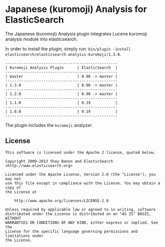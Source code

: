 Japanese (kuromoji) Analysis for ElasticSearch
==================================

The Japanese (kuromoji) Analysis plugin integrates Lucene kuromoji analysis module into elasticsearch.

In order to install the plugin, simply run: `bin/plugin -install elasticsearch/elasticsearch-analysis-kuromoji/1.3.0`.

    --------------------------------------------------
    | Kuromoji Analysis Plugin      | ElasticSearch  |
    --------------------------------------------------
    | master                        | 0.90 -> master |
    --------------------------------------------------
    | 1.3.0                         | 0.90 -> master |
    --------------------------------------------------
    | 1.2.0                         | 0.90 -> master |
    --------------------------------------------------
    | 1.1.0                         | 0.19           |
    --------------------------------------------------
    | 1.0.0                         | 0.19           |
    --------------------------------------------------

The plugin includes the `kuromoji` analyzer.

License
-------

    This software is licensed under the Apache 2 license, quoted below.

    Copyright 2009-2013 Shay Banon and ElasticSearch <http://www.elasticsearch.org>

    Licensed under the Apache License, Version 2.0 (the "License"); you may not
    use this file except in compliance with the License. You may obtain a copy of
    the License at

        http://www.apache.org/licenses/LICENSE-2.0

    Unless required by applicable law or agreed to in writing, software
    distributed under the License is distributed on an "AS IS" BASIS, WITHOUT
    WARRANTIES OR CONDITIONS OF ANY KIND, either express or implied. See the
    License for the specific language governing permissions and limitations under
    the License.
